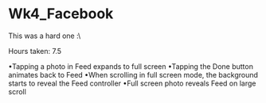 Wk4_Facebook
============

This was a hard one :\

Hours taken: 7.5

•Tapping a photo in Feed expands to full screen
•Tapping the Done button animates back to Feed
•When scrolling in full screen mode, the background starts to reveal the Feed controller
•Full screen photo reveals Feed on large scroll
